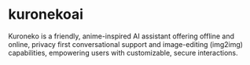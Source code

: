 # kuronekoai
Kuroneko is a friendly, anime-inspired AI assistant offering offline and online, privacy first conversational support and image-editing (img2img) capabilities, empowering users with customizable, secure interactions.
